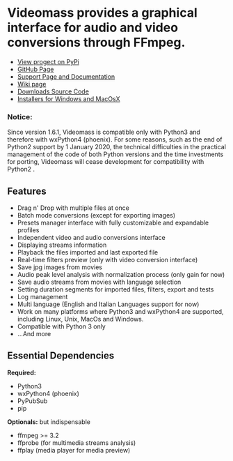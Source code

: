 # **Videomass** provides a graphical interface for audio and video conversions through FFmpeg.   

* [View progect on PyPi](https://pypi.org/project/videomass/)
* [GitHub Page](https://github.com/jeanslack/Videomass)
* [Support Page and Documentation](http://jeanslack.github.io/Videomass)
* [Wiki page](https://github.com/jeanslack/Videomass/wiki)
* [Downloads Source Code](https://github.com/jeanslack/Videomass/releases)
* [Installers for Windows and MacOsX](https://sourceforge.net/projects/videomass2/)

### Notice:

Since version 1.6.1, Videomass is compatible only with Python3 and therefore 
with wxPython4 (phoenix). For some reasons, such as the end of Python2 
support by 1 January 2020, the technical difficulties in the practical 
management of the code of both Python versions and the time investments 
for porting, Videomass will cease development for compatibility with Python2 .

## Features

- Drag n' Drop with multiple files at once
- Batch mode conversions (except for exporting images)
- Presets manager interface with fully customizable and expandable profiles 
- Independent video and audio conversions interface 
- Displaying streams information 
- Playback the files imported and last exported file
- Real-time filters preview (only with video conversion interface)
- Save jpg images from movies
- Audio peak level analysis with normalization process (only gain for now) 
- Save audio streams from movies with language selection
- Setting duration segments for imported files, filters, export and tests
- Log management
- Multi language (English and Italian Languages support for now)
- Work on many platforms where Python3 and wxPython4 are supported, 
  including Linux, Unix, MacOs and Windows.
- Compatible with Python 3 only
- ...And more

## Essential Dependencies

**Required:**   
- Python3     
- wxPython4 (phoenix) 
- PyPubSub
- pip

**Optionals:** but indispensable    
- ffmpeg >= 3.2   
- ffprobe (for multimedia streams analysis)  
- ffplay (media player for media preview)   

